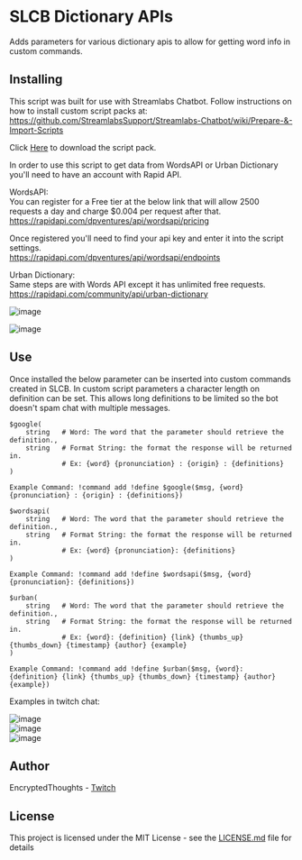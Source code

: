 # SLCB Dictionary APIs

Adds parameters for various dictionary apis to allow for getting word info in custom commands. 

## Installing

This script was built for use with Streamlabs Chatbot.
Follow instructions on how to install custom script packs at:
https://github.com/StreamlabsSupport/Streamlabs-Chatbot/wiki/Prepare-&-Import-Scripts

Click [Here](https://github.com/Encrypted-Thoughts/SLCB-DictionaryAPI/blob/master/DictionaryAPI.zip?raw=true) to download the script pack.

In order to use this script to get data from WordsAPI or Urban Dictionary you'll need to have an account with Rapid API. <br />

WordsAPI: <br />
You can register for a Free tier at the below link that will allow 2500 requests a day and charge $0.004 per request after that. <br />
https://rapidapi.com/dpventures/api/wordsapi/pricing 

Once registered you'll need to find your api key and enter it into the script settings. <br />
https://rapidapi.com/dpventures/api/wordsapi/endpoints

Urban Dictionary: <br />
Same steps are with Words API except it has unlimited free requests. <br />
https://rapidapi.com/community/api/urban-dictionary

![image](https://user-images.githubusercontent.com/50642352/85881019-8f996080-b7a2-11ea-8d4a-f95d019bde34.png)

![image](https://user-images.githubusercontent.com/50642352/85881103-b8b9f100-b7a2-11ea-86a6-ba317c46196e.png)

## Use

Once installed the below parameter can be inserted into custom commands created in SLCB.
In custom script parameters a character length on definition can be set.
This allows long definitions to be limited so the bot doesn't spam chat with multiple messages.

```
$google(
    string   # Word: The word that the parameter should retrieve the definition.,
    string   # Format String: the format the response will be returned in. 
             # Ex: {word} {pronunciation} : {origin} : {definitions}
)

Example Command: !command add !define $google($msg, {word} {pronunciation} : {origin} : {definitions})
```
```
$wordsapi(
    string   # Word: The word that the parameter should retrieve the definition.,
    string   # Format String: the format the response will be returned in. 
             # Ex: {word} {pronunciation}: {definitions}
)

Example Command: !command add !define $wordsapi($msg, {word} {pronunciation}: {definitions})
```
```
$urban(
    string   # Word: The word that the parameter should retrieve the definition.,
    string   # Format String: the format the response will be returned in. 
             # Ex: {word}: {definition} {link} {thumbs_up} {thumbs_down} {timestamp} {author} {example}
)

Example Command: !command add !define $urban($msg, {word}: {definition} {link} {thumbs_up} {thumbs_down} {timestamp} {author} {example})
```

Examples in twitch chat:

![image](https://user-images.githubusercontent.com/50642352/85969733-19f1e800-b98e-11ea-998d-2904a9b20b58.png)
<br/>
![image](https://user-images.githubusercontent.com/50642352/85913422-483ebe80-b7fa-11ea-837f-e94690023a7d.png)
<br/>
![image](https://user-images.githubusercontent.com/50642352/85913344-a7500380-b7f9-11ea-8629-6874b6e0f031.png)

## Author

EncryptedThoughts - [Twitch](https://www.twitch.tv/encryptedthoughts)

## License

This project is licensed under the MIT License - see the [LICENSE.md](LICENSE.md) file for details


